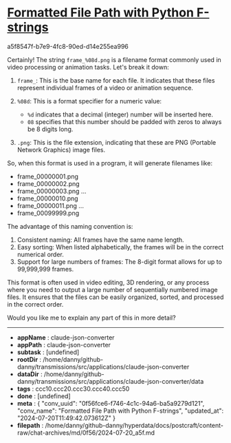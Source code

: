 # [Formatted File Path with Python F-strings](https://claude.ai/chat/0f56fce6-f746-4c1c-94a6-ba5a9279d121)

a5f8547f-b7e9-4fc8-90ed-d14e255ea996

 Certainly! The string `frame_%08d.png` is a filename format commonly used in video processing or animation tasks. Let's break it down:

1. `frame_`: This is the base name for each file. It indicates that these files represent individual frames of a video or animation sequence.

2. `%08d`: This is a format specifier for a numeric value:
   - `%d` indicates that a decimal (integer) number will be inserted here.
   - `08` specifies that this number should be padded with zeros to always be 8 digits long.

3. `.png`: This is the file extension, indicating that these are PNG (Portable Network Graphics) image files.

So, when this format is used in a program, it will generate filenames like:

- frame_00000001.png
- frame_00000002.png
- frame_00000003.png
...
- frame_00000010.png
- frame_00000011.png
...
- frame_00099999.png

The advantage of this naming convention is:

1. Consistent naming: All frames have the same name length.
2. Easy sorting: When listed alphabetically, the frames will be in the correct numerical order.
3. Support for large numbers of frames: The 8-digit format allows for up to 99,999,999 frames.

This format is often used in video editing, 3D rendering, or any process where you need to output a large number of sequentially numbered image files. It ensures that the files can be easily organized, sorted, and processed in the correct order.

Would you like me to explain any part of this in more detail?

---

* **appName** : claude-json-converter
* **appPath** : claude-json-converter
* **subtask** : [undefined]
* **rootDir** : /home/danny/github-danny/transmissions/src/applications/claude-json-converter
* **dataDir** : /home/danny/github-danny/transmissions/src/applications/claude-json-converter/data
* **tags** : ccc10.ccc20.ccc30.ccc40.ccc50
* **done** : [undefined]
* **meta** : {
  "conv_uuid": "0f56fce6-f746-4c1c-94a6-ba5a9279d121",
  "conv_name": "Formatted File Path with Python F-strings",
  "updated_at": "2024-07-20T11:49:42.073612Z"
}
* **filepath** : /home/danny/github-danny/hyperdata/docs/postcraft/content-raw/chat-archives/md/0f56/2024-07-20_a5f.md